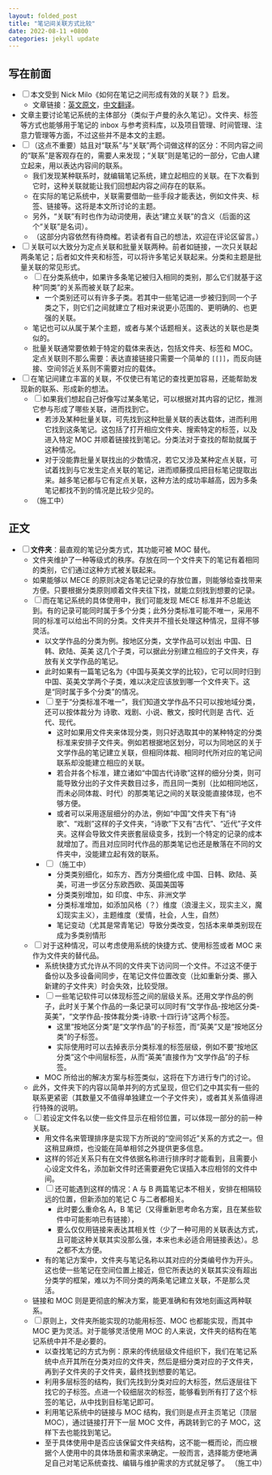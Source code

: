 ```yaml
---
layout: folded_post
title: "笔记间关联方式比较"
date: 2022-08-11 +0800
categories: jekyll update
---
```


## 写在前面
* <input type="checkbox" name="fchk" id="fold2"><label for="fold2">本文受到 Nick Milo《如何在笔记之间形成有效的关联？》启发。</label>
	* 文章链接：[英文原文](https://medium.com/@nickmilo22/in-what-ways-can-we-form-useful-relationships-between-notes-9b9ec46973c6)，[中文翻译](https://zhuanlan.zhihu.com/p/373862260)。
* 文章主要讨论笔记系统的主体部分（类似于卢曼的永久笔记）。文件夹、标签等方式也能够用于笔记的 inbox 与参考资料库，以及项目管理、时间管理、注意力管理等方面，不过这些并不是本文的主题。
* <input type="checkbox" name="fchk" id="fold5"><label for="fold5">（这点不重要）姑且对“联系”与“关联”两个词做这样的区分：不同内容之间的“联系”是客观存在的，需要人来发现；“关联”则是笔记的一部分，它由人建立起来，用以表达内容间的联系。</label>
	* 我们发现某种联系时，就编辑笔记系统，建立起相应的关联。在下次看到它时，这种关联就能让我们回想起内容之间存在的联系。
	* 在实际的笔记系统中，关联需要借助一些手段才能表达，例如文件夹、标签、链接等。这将是本文所讨论的主题。
	* 另外，“关联”有时也作为动词使用，表达“建立关联”的含义（后面的这个“关联”是名词）。
	* （这部分内容依然有待商榷。若读者有自己的想法，欢迎在评论区留言。）
* <input type="checkbox" name="fchk" id="fold10"><label for="fold10">关联可以大致分为定点关联和批量关联两种。前者如链接，一次只关联起两条笔记；后者如文件夹和标签，可以将许多笔记关联起来。分类和主题是批量关联的常见形式。</label>
	* <input type="checkbox" name="fchk" id="fold11"><label for="fold11">在分类系统中，如果许多条笔记被归入相同的类别，那么它们就基于这种“同类”的关系而被关联了起来。</label>
		* 一个类别还可以有许多子类。若其中一些笔记进一步被归到同一个子类之下，则它们之间就建立了相对来说更小范围的、更明确的、也更强的关联。
	* 笔记也可以从属于某个主题，或者与某个话题相关。这表达的关联也是类似的。
	* 批量关联通常要依赖于特定的载体来表达，包括文件夹、标签和 MOC。定点关联则不那么需要：表达直接链接只需要一个简单的 `[[]]`，而反向链接、空间邻近关系则不需要对应的载体。
* <input type="checkbox" name="fchk" id="fold15"><label for="fold15">在笔记间建立丰富的关联，不仅使已有笔记的查找更加容易，还能帮助发现新的联系、形成新的想法。</label>
	* <input type="checkbox" name="fchk" id="fold16"><label for="fold16">如果我们想起自己好像写过某条笔记，可以根据对其内容的记忆，推测它参与形成了哪些关联，进而找到它。</label>
		* 若涉及某种批量关联，可先找到这种批量关联的表达载体，进而利用它找到这条笔记。这包括了打开相应文件夹、搜索特定的标签，以及进入特定 MOC 并顺着链接找到笔记。分类法对于查找的帮助就属于这种情况。
		* 对于没能靠批量关联找出的少数情况，若它又涉及某种定点关联，可试着找到与它发生定点关联的笔记，进而顺藤摸瓜把目标笔记提取出来。越多笔记都与它有定点关联，这种方法的成功率越高，因为多条笔记都找不到的情况是比较少见的。
	* （施工中）

## 正文
* <input type="checkbox" name="fchk" id="fold22"><label for="fold22">**文件夹**：最直观的笔记分类方式，其功能可被 MOC 替代。</label>
	* 文件夹维护了一种等级式的秩序。存放在同一个文件夹下的笔记有着相同的类别，它们通过这种方式被关联起来。
	* 如果能够以 MECE 的原则决定各笔记记录的存放位置，则能够给查找带来方便。只要根据分类原则顺着文件夹往下找，就能立刻找到想要的记录。
	* <input type="checkbox" name="fchk" id="fold25"><label for="fold25">而在笔记系统的具体使用中，我们可能发现 MECE 标准并不总能达到。有的记录可能同时属于多个分类；此外分类标准可能不唯一，采用不同的标准可以给出不同的分类。文件夹并不擅长处理这种情况，显得不够灵活。</label>
		* 以文学作品的分类为例。按地区分类，文学作品可以划出 中国、日韩、欧陆、英美 这几个子类，可以据此分别建立相应的子文件夹，存放有关文学作品的笔记。
		* 此时如果有一篇笔记名为《中国与英美文学的比较》，它可以同时归到中国、英美文学两个子类，难以决定应该放到哪一个文件夹下。这是“同时属于多个分类”的情况。
		* <input type="checkbox" name="fchk" id="fold28"><label for="fold28">至于“分类标准不唯一”，我们知道文学作品不只可以按地域分类，还可以按体裁分为 诗歌、戏剧、小说、散文，按时代则是 古代、近代、现代。</label>
			* 这时如果用文件夹来体现分类，则只好选取其中的某种特定的分类标准来安排子文件夹。例如若根据地区划分，可以为同地区的关于文学作品的笔记建立关联，但相同体裁、相同时代所对应的笔记间联系却没能建立相应的关联。
			* 若合并各个标准，建立诸如“中国古代诗歌”这样的细分分类，则可能导致分出的子文件夹数目过多，而且同一类别（比如相同地区，而未必同体裁、时代）的那类笔记之间的关联没能直接体现，也不够方便。
			* 或者可以采用逐层细分的办法，例如“中国”文件夹下有“诗歌”、“戏剧”这样的子文件夹，“诗歌”下又有“古代”、“近代”子文件夹。这样会导致文件夹嵌套层级变多，找到一个特定的记录的成本就增加了。而且对应同时代作品的那类笔记也还是散落在不同的文件夹中，没能建立起有效的联系。
		* <input type="checkbox" name="fchk" id="fold32"><label for="fold32">（施工中）</label>
			* 分类类别细化，如东方、西方分类细化成 中国、日韩、欧陆、英美，可进一步区分东欧西欧、英国美国等
			* 分类类别增加，如 印度、中东、非洲文学
			* 分类标准增加，如添加风格（？）维度（浪漫主义，现实主义，魔幻现实主义），主题维度（爱情，社会，人生，自然）
			* 笔记变动（尤其是常青笔记）导致分类改变，包括本来单类别现在成为多类别情形
	* <input type="checkbox" name="fchk" id="fold37"><label for="fold37">对于这种情况，可以考虑使用系统的快捷方式、使用标签或者 MOC 来作为文件夹的替代品。</label>
		* 系统快捷方式允许从不同的文件夹下访问同一个文件。不过这不便于备份以及多设备间同步，在笔记文件位置改变（比如重新分类、挪入新建的子文件夹）时会失效，比较受限。
		* <input type="checkbox" name="fchk" id="fold39"><label for="fold39">一些笔记软件可以体现标签之间的层级关系。还用文学作品的例子，此时关于某个作品的一条记录可以同时有“文学作品-按地区分类-英美”，“文学作品-按体裁分类-诗歌-十四行诗”这两个标签。</label>
			* 这里“按地区分类”是“文学作品”的子标签，而“英美”又是“按地区分类”的子标签。
			* 实际使用时可以去掉表示分类标准的标签层级，例如不要“按地区分类”这个中间层标签，从而“英美”直接作为“文学作品”的子标签。
		* MOC 所给出的解决方案与标签类似，这将在下方进行专门的讨论。
	* 此外，文件夹下的内容以简单并列的方式呈现，但它们之中其实有一些的联系更紧密（其数量又不值得单独建立一个子文件夹），或者其关系值得进行特殊的说明。
	* <input type="checkbox" name="fchk" id="fold44"><label for="fold44">若设定文件名以使一些文件显示在相邻位置，可以体现一部分的前一种关联。</label>
		* 用文件名来管理排序是实现下方所说的“空间邻近”关系的方式之一。但这稍显麻烦，也没能在简单相邻之外提供更多信息。
		* 这样的邻近关系只有在文件依据名称进行排序时才能看到，且需要小心设定文件名，添加新文件时还需要避免它误插入本应相邻的文件中间。
		* <input type="checkbox" name="fchk" id="fold47"><label for="fold47">还可能遇到这样的情况：A 与 B 两篇笔记本不相关，安排在相隔较远的位置，但新添加的笔记 C 与二者都相关。</label>
			* 此时要么重命名 A，B 笔记（又得重新思考命名方案，且在某些软件中可能影响已有链接），
			* 要么仅仅用链接来表达其相关性（少了一种可用的关联表达方式，且可能这种关联其实没那么强，本来也未必适合用链接表达）。总之都不太方便。
		* 有的笔记方案中，文件夹与笔记名称以其对应的分类编号作为开头。这也使一些笔记在空间位置上接近，但它所表达的关联其实没有超出分类学的框架，难以为不同分类的两条笔记建立关联，不是那么灵活。
	*  链接和 MOC 则是更彻底的解决方案，能更准确和有效地刻画这两种联系。
		<!-- * 它既能方便地维护空间邻近关系，也能添加额外的文字来对其间的关系进行更为细致的描述。下方专门讨论 MOC 时将进行更细致的分析。 -->
	* <input type="checkbox" name="fchk" id="fold53"><label for="fold53">原则上，文件夹所能实现的功能用标签、MOC 也都能实现，而其中 MOC 更为灵活。对于能够灵活使用 MOC 的人来说，文件夹的结构在笔记系统中并不是必要的。</label>
		* 以查找笔记的方式为例：原来的传统层级文件组织下，我们在笔记系统中点开其所在分类对应的文件夹，然后是细分类对应的子文件夹，再到子文件夹的子文件夹，最终找到想要的笔记。
		* 利用多层标签的结构，我们先找到分类对应的大标签，然后逐层往下找它的子标签。点进一个较细层次的标签，能够看到所有打了这个标签的笔记，从中找到目标笔记即可。
		* 利用笔记系统中的链接与 MOC 结构，我们则是点开主页笔记（顶层 MOC），通过链接打开下一层 MOC 文件，再跳转到它的子 MOC，这样下去也能找到笔记。
		* 至于具体使用中是否应该保留文件夹结构，这不能一概而论，而应根据个人使用中的具体场景和需求来确定。一般而言，选择能方便地满足自己对笔记系统查找、编辑与维护需求的方式就足够了。
（施工中）
